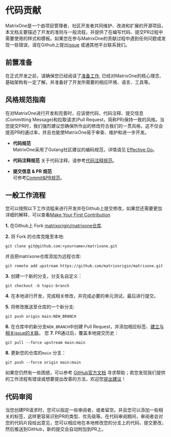 # **代码贡献**
MatrixOne是一个由项目管理者、社区开发者共同维护、改进和扩展的开源项目。
本文档主要描述了开发的准则与一般流程，并提供了在编写代码、提交PR过程中需要使用的样式和模板。如果您在参与MatrixOne的贡献过程中遇到任何问题或发现一些错误，请在Github上提出[issue](https://github.com/matrixorigin/matrixone/issues) 或通其他平台联系我们。

## **前置准备**
在正式开发之前，请确保您已经阅读了[准备工作](preparation.md), 已经对MatrixOne的核心理念、基础架构有一定了解，并准备好了开发所需要的相应环境、语言、工具等。


## **风格规范指南** <a name="get-familiar-with-style"></a>
在对MatrixOne进行开发和完善时，应该使代码、代码注释、提交信息(Committing Message)和拉取请求(Pull Request，简称PR)保持一致的风格。当您提交PR时，我们强烈建议您确保所作出的修改符合我们的一贯风格，这不仅会提高PR的通过率，并且也能使MatrixOne易于审查、维护和进一步开发。

* **代码规范**  
MatrixOne采用了Golang社区建议的编码规范，详情请见 [Effective Go](https://go.dev/doc/effective_go)。

* **代码注释规范**
关于代码注释，请参考[代码注释规范](../Code-Style/code-comment-style.md)。

* **提交信息 & PR 规范**  
可参考[Commit&PR规范](../Code-Style/code-comment-style.md)。

## **一般工作流程<c name="workflow"></c>**
您可以按照以下工作流程来进行开发并在Github上提交修改，如果您还需要更加详细的解释，可以查看[Make Your First Contribution](../make-your-first-contribution.md)

**1.** 在Github上 Fork [matrixorigin/matrixone仓库](https://github.com/matrixorigin/matrixone).

**2.** 将 Fork 的仓库克隆至本地:  
```
git clone git@github.com:<yourname>/matrixone.git
```    
并且把matrixone仓库添加为远程仓库:  
```
git remote add upstream https://github.com/matrixorigin/matrixone.git
```  
**3.** 创建一个新的分支，分支名自定义：
```
git checkout -b topic-branch
``` 
**4.** 在本地进行开发，完成相关修改，并完成必要的单元测试，最后进行提交。 

**5.** 将修改推送至仓库的一个新分支:
```
git push origin main:NEW_BRANCH
```  
**6.** 在仓库中的新分支`NEW_BRANCH`中创建 Pull Request，并添加相应标签、[建立与相关issue的关联](https://docs.github.com/en/issues/tracking-your-work-with-issues/linking-a-pull-request-to-an-issue)。
您
**7.** PR通过后，覆盖本地提交历史：
```
git pull --force upstream main:main
```  
**8.** 更新您的仓库的`main` 分支：
```
git push --force origin main:main
```

如果您仍然有一些困惑，可以参考 [GitHub官方文档](https://docs.github.com/en) 寻求帮助；若您发现我们提供的工作流程有错误或想要提出改善的方法，欢迎您[提出建议](https://github.com/matrixorigin/matrixone/issues/new/choose)！

## **代码审阅**
当您创建PR请求时，您可以指定一些审阅者，或者留空。并且您可以添加一些相关的标签，这样更容易识别PR的类型、优先级等。在代码审阅期间，审阅者会对您的代码片段给出意见，您可以相应地在本地修改您的分支上的代码，提交更改，然后推送到GitHub，新的提交会自动附加到PR上。

